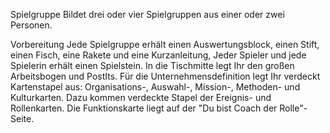 Spielgruppe
Bildet drei oder vier Spielgruppen aus einer oder zwei Personen.

Vorbereitung
Jede Spielgruppe erhält einen Auswertungsblock, einen Stift, einen Fisch, eine Rakete und eine Kurzanleitung, Jeder Spieler und jede Spielerin erhält einen Spielstein.
In die Tischmitte legt Ihr den großen Arbeitsbogen und PostIts. Für die Unternehmensdefinition legt Ihr verdeckt Kartenstapel aus: Organisations-, Auswahl-, Mission-, Methoden- und Kulturkarten. Dazu kommen verdeckte Stapel der Ereignis- und Rollenkarten. Die Funktionskarte liegt auf der "Du bist Coach der Rolle"-Seite.
